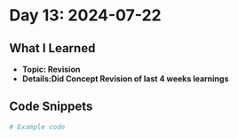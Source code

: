 # Day 13: 2024-07-22

## What I Learned
- **Topic: Revision**
- **Details:Did Concept Revision of last 4 weeks learnings**

## Code Snippets
```python
# Example code
